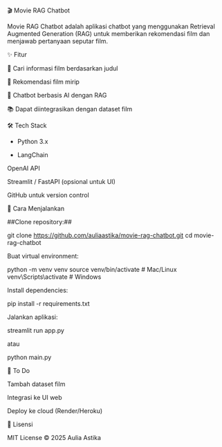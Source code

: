 🎬 Movie RAG Chatbot

Movie RAG Chatbot adalah aplikasi chatbot yang menggunakan Retrieval Augmented Generation (RAG) untuk memberikan rekomendasi film dan menjawab pertanyaan seputar film.

✨ Fitur

🔎 Cari informasi film berdasarkan judul

🎥 Rekomendasi film mirip

🤖 Chatbot berbasis AI dengan RAG

📚 Dapat diintegrasikan dengan dataset film

🛠️ Tech Stack

- Python 3.x

- LangChain

OpenAI API

Streamlit / FastAPI (opsional untuk UI)

GitHub untuk version control

🚀 Cara Menjalankan

##Clone repository:##

git clone https://github.com/auliaastika/movie-rag-chatbot.git
cd movie-rag-chatbot


Buat virtual environment:

python -m venv venv
source venv/bin/activate   # Mac/Linux
venv\Scripts\activate      # Windows


Install dependencies:

pip install -r requirements.txt


Jalankan aplikasi:

streamlit run app.py


atau

python main.py

📌 To Do

 Tambah dataset film

 Integrasi ke UI web

 Deploy ke cloud (Render/Heroku)

📄 Lisensi

MIT License © 2025 Aulia Astika
